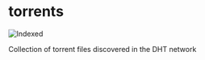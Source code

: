 torrents 
========
![Indexed](https://img.shields.io/badge/indexed-55373-blue)

Collection of torrent files discovered in the DHT network
